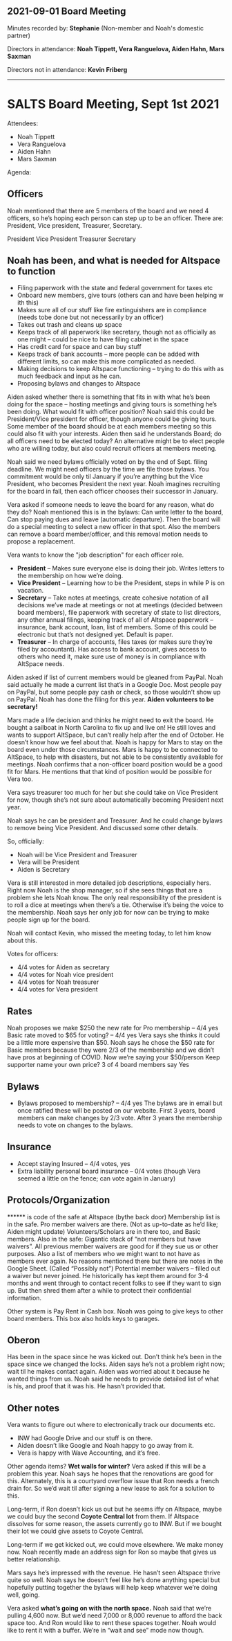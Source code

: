 ## 2021-09-01 Board Meeting

Minutes recorded by: **Stephanie** (Non-member and Noah's domestic partner)

Directors in attendance: **Noah Tippett, Vera Ranguelova, Aiden Hahn, Mars Saxman**

Directors not in attendance: **Kevin Friberg**

---

# SALTS Board Meeting, Sept 1st 2021

Attendees:
* Noah Tippett
* Vera Ranguelova
* Aiden Hahn
* Mars Saxman

Agenda: 

## Officers
Noah mentioned that there are 5 members of the board and we need 4 officers, so he’s hoping each person can step up to be an officer. There are: President, Vice president, Treasurer, Secretary. 

President
Vice President
Treasurer
Secretary

## Noah has been, and what is needed for Altspace to function
* Filing paperwork with the state and federal government for taxes etc
* Onboard new members, give tours (others can and have been helping w ith this)
* Makes sure all of our stuff like fire extinguishers are in compliance (needs tobe done but not necessarily by an officer)
* Takes out trash and cleans up space
* Keeps track of all paperwork like secretary, though not as officially as one might – could be nice to have filing cabinet in the space
* Has credit card for space and can buy stuff
* Keeps track of bank accounts – more people can be added with different limits, so can make this more complicated as needed.
* Making decisions to keep Altspace functioning – trying to do this with as much feedback and input as he can. 
* Proposing bylaws and changes to Altspace

Aiden asked whether there is something that fits in with what he’s been doing for the space – hosting meetings and giving tours is something he’s been doing. What would fit with officer position? 
Noah said this could be President/Vice president for officer, though anyone could be giving tours. Some member of the board should be at each members meeting so this could also fit with your interests. Aiden then said he understands Board; do all officers need to be elected today? An alternative might be to elect people who are willing today, but also could recruit officers at members meeting. 

Noah said we need bylaws officially voted on by the end of Sept. filing deadline. We might need officers by the time we file those bylaws. You commitment would be only til January if you’re anything but the Vice President, who becomes President the next year. Noah imagines recruiting for the board in fall, then each officer chooses their successor in January. 

Vera asked if someone needs to leave the board for any reason, what do they do? Noah mentioned this is in the bylaws: Can write letter to the board, Can stop paying dues and leave (automatic departure). Then the board will do a special meeting to select a new officer in that spot. Also the members can remove a board member/officer, and this removal motion needs to propose a replacement. 

Vera wants to know the "job description" for each officer role. 
* **President** – Makes sure everyone else is doing their job. Writes letters to the membership on how we’re doing.
* **Vice President** – Learning how to be the President, steps in while P is on vacation. 
* **Secretary** – Take notes at meetings, create cohesive notation of all decisions we’ve made at meetings or not at meetings (decided between board members), file paperwork with secretary of state to list directors, any other annual filings, keeping track of all of Altspace paperwork – insurance, bank account, loan, list of members. Some of this could be electronic but that’s not designed yet. Default is paper.  
* **Treasurer** – In charge of accounts, files taxes (or makes sure they’re filed by accountant). Has access to bank account, gives access to others who need it, make sure use of money is in compliance with AltSpace needs.

Aiden asked if list of current members would be gleaned from PayPal. Noah said actually he made a current list that’s in a Google Doc. Most people pay on PayPal, but some people pay cash or check, so those wouldn’t show up on PayPal. Noah has done the filing for this year.
**Aiden volunteers to be secretary!**

Mars made a life decision and thinks he might need to exit the board. He bought a sailboat in North Carolina to fix up and live on! He still loves and wants to support AltSpace, but can’t really help after the end of October. He doesn’t know how we feel about that. Noah is happy for Mars to stay on the board even under those circumstances. Mars is happy to be connected to AltSpace, to help with disasters, but not able to be consistently available for meetings. Noah confirms that a non-officer board position would be a good fit for Mars. He mentions that that kind of position would be possible for Vera too. 

Vera says treasurer too much for her but she could take on Vice President for now, though she’s not sure about automatically becoming President next year. 

Noah says he can be president and Treasurer. And he could change bylaws to remove being Vice President. And discussed some other details.

So, officially: 
* Noah will be Vice President and Treasurer
* Vera will be President
* Aiden is Secretary

Vera is still interested in more detailed job descriptions, especially hers. 
Right now Noah is the shop manager, so if she sees things that are a problem she lets Noah know. 
The only real responsibility of the president is to roll a dice at meetings when there’s a tie. Otherwise it’s being the voice to the membership. 
Noah says her only job for now can be trying to make people sign up for the board.

Noah will contact Kevin, who missed the meeting today, to let him know about this. 

Votes for officers: 
* 4/4 votes for Aiden as secretary
* 4/4 votes for Noah vice president 
* 4/4 votes for Noah treasurer
* 4/4 votes for Vera president

## Rates
Noah proposes we make $250 the new rate for Pro membership – 4/4 yes
Basic rate moved to $65 for voting? – 4/4 yes
Vera says she thinks it could be a little more expensive than $50. Noah says he chose the $50 rate for Basic members because they were 2/3 of the membership and we didn’t have pros at beginning of COVID. Now we’re saying your $50/person
Keep supporter name your own price? 3 of 4 board members say Yes

## Bylaws
* Bylaws proposed to membership? – 4/4 yes
The bylaws are in email but once ratified these will be posted on our website. 
First 3 years, board members can make changes by 2/3 vote. After 3 years the membership needs to vote on changes to the bylaws.

## Insurance
*  Accept staying Insured – 4/4 votes, yes
* Extra liability personal board insurance – 0/4 votes (though Vera seemed a little on the fence; can vote again in January)

## Protocols/Organization
****** is code of the safe at Altspace (bythe back door)
Membership list is in the safe. Pro member waivers are there. (Not as up-to-date as he’d like; Aiden might update)
Volunteers/Scholars are in there too, and Basic members.
Also in the safe: Gigantic stack of “not members but have waivers”. All previous member waivers are good for if they sue us or other purposes.
Also a list of members who we might want to not have as members ever again. No reasons mentioned there but there are notes in the Google Sheet. (Called “Possibly not”)
Potential member waivers – filled out a waiver but never joined. He historically has kept them around for 3-4 months and went through to contact recent folks to see if they want to sign up. But then shred them after a while to protect their confidential information.

Other system is Pay Rent in Cash box. Noah was going to give keys to other board members. This box also holds keys to garages. 

## Oberon
Has been in the space since he was kicked out. Don’t think he’s been in the space since we changed the locks. Aiden says he’s not a problem right now; wait til he makes contact again. Aiden was worried about it because he wanted things from us. Noah said he needs to provide detailed list of what is his, and proof that it was his. He hasn’t provided that.  

## Other notes
Vera wants to figure out where to electronically track our documents etc. 
* INW had Google Drive and our stuff is on there.
* Aiden doesn’t like Google and Noah happy to go away from it. 
* Vera is happy with Wave Accounting, and it’s free. 

Other agenda items?
**Wet walls for winter?** Vera asked if this will be a problem this year. Noah says he hopes that the renovations are good for this. Alternately, this is a courtyard overflow issue that Ron needs a french drain for. So we’d wait til after signing a new lease to ask for a solution to this. 

Long-term, if Ron doesn’t kick us out but he seems iffy on Altspace, maybe we could buy the second **Coyote Central lot** from them. If Altspace dissolves for some reason, the assets currently go to INW. But if we bought their lot we could give assets to Coyote Central. 

Long-term if we get kicked out, we could move elsewhere. We make money now. Noah recently made an address sign for Ron so maybe that gives us better relationship.  

Mars says he’s impressed with the revenue. He hasn’t seen Altspace thrive quite so well. Noah says he doesn’t feel like he’s done anything special but hopefully putting together the bylaws will help keep whatever we’re doing well, going.

Vera asked **what’s going on with the north space.** Noah said that we’re pulling 4,600 now. But we’d need 7,000 or 8,000 revenue to afford the back space too. And Ron would like to rent these spaces together. Noah would like to rent it with a buffer. We’re in “wait and see” mode now though.
